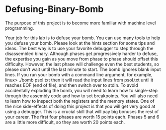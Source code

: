 # Defusing-Binary-Bomb
The purpose of this project is to become more familiar with machine level programming.


  Your job for this lab is to defuse your bomb.
  You can use many tools to help you defuse your bomb. Please look at the hints section for some tips and ideas. The
best way is to use your favorite debugger to step through the disassembled binary.
  Although phases get progressively harder to defuse, the expertise you gain as you move from phase to phase should
offset this difficulty. However, the last phase will challenge even the best students, so please don’t wait until the last
minute to start.
  The bomb ignores blank input lines. If you run your bomb with a command line argument, for example,
linux> ./bomb psol.txt
then it will read the input lines from psol.txt until it reaches EOF (end of file), and then switch over to stdin.
  To avoid accidentally exploding the bomb, you will need to learn how to single-step through the assembly code and
how to set breakpoints. You will also need to learn how to inspect both the registers and the memory states. One of
the nice side-effects of doing this project is that you will get very good at using a debugger. This is a crucial skill
that will pay big bonuses the rest of your career.
  The first four phases are worth 15 points each. Phases 5 and 6 are a little more difficult, so they are worth 20 points
each.
